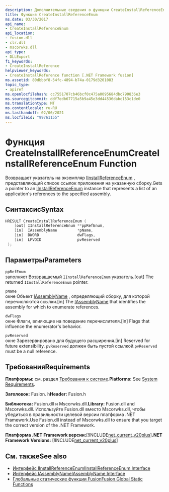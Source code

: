 ```yaml
---
description: Дополнительные сведения о функции CreateInstallReferenceEnum
title: Функция CreateInstallReferenceEnum
ms.date: 03/30/2017
api_name:
- CreateInstallReferenceEnum
api_location:
- fusion.dll
- clr.dll
- mscorwks.dll
api_type:
- DLLExport
f1_keywords:
- CreateInstallReference
helpviewer_keywords:
- CreateInstallReference function [.NET Framework fusion]
ms.assetid: 80dbbbf8-54fc-4894-b74a-0179d3201083
topic_type:
- apiref
ms.openlocfilehash: cc7551707cb46bcf0c475a0095684dbc790836e3
ms.sourcegitcommit: ddf7edb67715a5b9a45e3dd44536dabc153c1de0
ms.translationtype: MT
ms.contentlocale: ru-RU
ms.lasthandoff: 02/06/2021
ms.locfileid: "99761155"
---
```

# <a name="createinstallreferenceenum-function"></a><span data-ttu-id="04958-103">Функция CreateInstallReferenceEnum</span><span class="sxs-lookup"><span data-stu-id="04958-103">CreateInstallReferenceEnum Function</span></span>

<span data-ttu-id="04958-104">Возвращает указатель на экземпляр [IInstallReferenceEnum](iinstallreferenceenum-interface.md) , представляющий список ссылок приложения на указанную сборку.</span><span class="sxs-lookup"><span data-stu-id="04958-104">Gets a pointer to an [IInstallReferenceEnum](iinstallreferenceenum-interface.md) instance that represents a list of an application's references to the specified assembly.</span></span>  
  
## <a name="syntax"></a><span data-ttu-id="04958-105">Синтаксис</span><span class="sxs-lookup"><span data-stu-id="04958-105">Syntax</span></span>  
  
```cpp  
HRESULT CreateInstallReferenceEnum (  
    [out] IInstallReferenceEnum **ppRefEnum,  
    [in]  IAssemblyName         *pName,  
    [in]  DWORD                 dwFlags,  
    [in]  LPVOID                pvReserved  
 );  
```  
  
## <a name="parameters"></a><span data-ttu-id="04958-106">Параметры</span><span class="sxs-lookup"><span data-stu-id="04958-106">Parameters</span></span>  

 `ppRefEnum`  
 <span data-ttu-id="04958-107">заполняет Возвращаемый `IInstallReferenceEnum` указатель.</span><span class="sxs-lookup"><span data-stu-id="04958-107">[out] The returned `IInstallReferenceEnum` pointer.</span></span>  
  
 `pName`  
 <span data-ttu-id="04958-108">окне Объект [IAssemblyName](iassemblyname-interface.md) , определяющий сборку, для которой перечисляются ссылки.</span><span class="sxs-lookup"><span data-stu-id="04958-108">[in] The [IAssemblyName](iassemblyname-interface.md) that identifies the assembly for which to enumerate references.</span></span>  
  
 `dwFlags`  
 <span data-ttu-id="04958-109">окне Флаги, влияющие на поведение перечислителя.</span><span class="sxs-lookup"><span data-stu-id="04958-109">[in] Flags that influence the enumerator's behavior.</span></span>  
  
 `pvReserved`  
 <span data-ttu-id="04958-110">окне Зарезервировано для будущего расширения.</span><span class="sxs-lookup"><span data-stu-id="04958-110">[in] Reserved for future extensibility.</span></span> <span data-ttu-id="04958-111">`pvReserved` должен быть пустой ссылкой.</span><span class="sxs-lookup"><span data-stu-id="04958-111">`pvReserved` must be a null reference.</span></span>  
  
## <a name="requirements"></a><span data-ttu-id="04958-112">Требования</span><span class="sxs-lookup"><span data-stu-id="04958-112">Requirements</span></span>  

 <span data-ttu-id="04958-113">**Платформы:** см. раздел [Требования к системе](../../get-started/system-requirements.md).</span><span class="sxs-lookup"><span data-stu-id="04958-113">**Platforms:** See [System Requirements](../../get-started/system-requirements.md).</span></span>  
  
 <span data-ttu-id="04958-114">**Заголовок:** Fusion. h</span><span class="sxs-lookup"><span data-stu-id="04958-114">**Header:** Fusion.h</span></span>  
  
 <span data-ttu-id="04958-115">**Библиотека:** Fusion.dll и Mscorwks.dll.</span><span class="sxs-lookup"><span data-stu-id="04958-115">**Library:** Fusion.dll and Mscorwks.dll.</span></span> <span data-ttu-id="04958-116">Используйте Fusion.dll вместо Mscorwks.dll, чтобы убедиться в правильности целевой версии платформа .NET Framework.</span><span class="sxs-lookup"><span data-stu-id="04958-116">Use Fusion.dll instead of Mscorwks.dll to ensure that you target the correct version of the .NET Framework.</span></span>  
  
 <span data-ttu-id="04958-117">**Платформа .NET Framework версии:**[!INCLUDE[net_current_v20plus](../../../../includes/net-current-v20plus-md.md)]</span><span class="sxs-lookup"><span data-stu-id="04958-117">**.NET Framework Versions:** [!INCLUDE[net_current_v20plus](../../../../includes/net-current-v20plus-md.md)]</span></span>  
  
## <a name="see-also"></a><span data-ttu-id="04958-118">См. также</span><span class="sxs-lookup"><span data-stu-id="04958-118">See also</span></span>

- [<span data-ttu-id="04958-119">Интерфейс IInstallReferenceEnum</span><span class="sxs-lookup"><span data-stu-id="04958-119">IInstallReferenceEnum Interface</span></span>](iinstallreferenceenum-interface.md)
- [<span data-ttu-id="04958-120">Интерфейс IAssemblyName</span><span class="sxs-lookup"><span data-stu-id="04958-120">IAssemblyName Interface</span></span>](iassemblyname-interface.md)
- [<span data-ttu-id="04958-121">Глобальные статические функции Fusion</span><span class="sxs-lookup"><span data-stu-id="04958-121">Fusion Global Static Functions</span></span>](fusion-global-static-functions.md)
